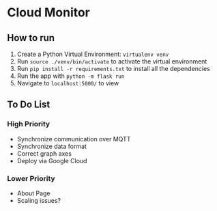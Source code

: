 # Cloud Monitor

## How to run
1. Create a Python Virtual Environment: `virtualenv venv`
2. Run `source ./venv/bin/activate` to activate the virtual environment
3. Run `pip install -r requirements.txt` to install all the dependencies
4. Run the app with `python -m flask run`
5. Navigate to `localhost:5000/` to view

## To Do List
### High Priority
* Synchronize communication over MQTT
* Synchronize data format
* Correct graph axes
* Deploy via Google Cloud
### Lower Priority
* About Page
* Scaling issues?
